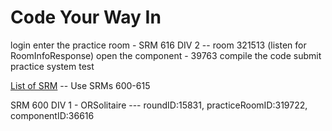 # Code Your Way In

login
enter the practice room  - SRM 616 DIV 2 -- room 321513 (listen for RoomInfoResponse)
open the component - 39763
compile the code
submit
practice system test

[List of SRM](http://community.topcoder.com/tc?module=MatchList) -- Use SRMs 600-615

SRM 600 DIV 1 - ORSolitaire --- roundID:15831, practiceRoomID:319722, componentID:36616
